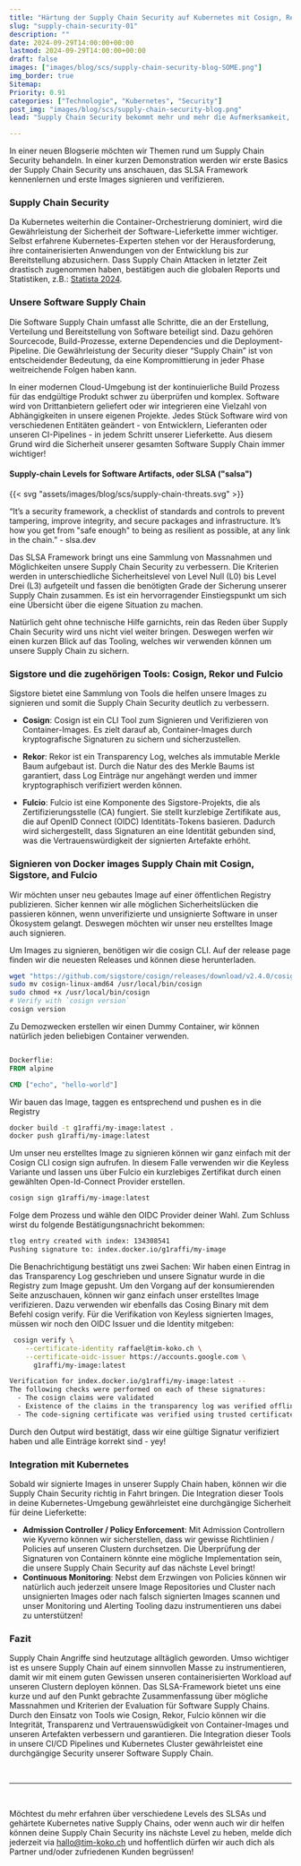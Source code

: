 ```yaml
---
title: "Härtung der Supply Chain Security auf Kubernetes mit Cosign, Rekor und Fulcio"
slug: "supply-chain-security-01"
description: ""
date: 2024-09-29T14:00:00+00:00
lastmod: 2024-09-29T14:00:00+00:00
draft: false
images: ["images/blog/scs/supply-chain-security-blog-SOME.png"]
img_border: true
Sitemap:
Priority: 0.91
categories: ["Technologie", "Kubernetes", "Security"]
post_img: "images/blog/scs/supply-chain-security-blog.png"
lead: "Supply Chain Security bekommt mehr und mehr die Aufmerksamkeit, die das zentrale Thema verdient. In einer kurzen Einführung schauen wir über SLSA und das Sigstore Tooling mit Cosign, Rekor und Fulcio."

---
```


In einer neuen Blogserie möchten wir Themen rund um Supply Chain Security behandeln. In einer kurzen Demonstration werden wir erste Basics der Supply Chain Security uns anschauen, das SLSA Framework kennenlernen und erste Images signieren und verifizieren.

### Supply Chain Security

Da Kubernetes weiterhin die Container-Orchestrierung dominiert, wird die Gewährleistung der Sicherheit der Software-Lieferkette immer wichtiger. Selbst erfahrene Kubernetes-Experten stehen vor der Herausforderung, ihre containerisierten Anwendungen von der Entwicklung bis zur Bereitstellung abzusichern. Dass Supply Chain Attacken in letzter Zeit drastisch zugenommen haben, bestätigen auch die globalen Reports und Statistiken, z.B.: [Statista 2024](https://www.statista.com/statistics/1268934/worldwide-open-source-supply-chain-attacks/).

### Unsere Software Supply Chain

Die Software Supply Chain umfasst alle Schritte, die an der Erstellung, Verteilung und Bereitstellung von Software beteiligt sind. Dazu gehören Sourcecode, Build-Prozesse, externe Dependencies und die Deployment-Pipeline. Die Gewährleistung der Security dieser “Supply Chain” ist von entscheidender Bedeutung, da eine Kompromittierung in jeder Phase weitreichende Folgen haben kann.

In einer modernen Cloud-Umgebung ist der kontinuierliche Build Prozess für das endgültige Produkt schwer zu überprüfen und komplex. Software wird von Drittanbietern geliefert oder wir integrieren eine Vielzahl von Abhängigkeiten in unsere eigenen Projekte. Jedes Stück Software wird von verschiedenen Entitäten geändert - von Entwicklern, Lieferanten oder unseren CI-Pipelines - in jedem Schritt unserer Lieferkette. Aus diesem Grund wird die Sicherheit unserer gesamten Software Supply Chain immer wichtiger!

#### Supply-chain Levels for Software Artifacts, oder SLSA ("salsa")

{{< svg "assets/images/blog/scs/supply-chain-threats.svg" >}}

“It’s a security framework, a checklist of standards and controls to prevent tampering, improve integrity, and secure packages and infrastructure. It’s how you get from "safe enough" to being as resilient as possible, at any link in the chain.” - slsa.dev

Das SLSA Framework bringt uns eine Sammlung von Massnahmen und Möglichkeiten unsere Supply Chain Security zu verbessern. Die Kriterien werden in unterschiedliche Sicherheitslevel von Level Null (L0) bis Level Drei (L3) aufgeteilt und fassen die benötigten Grade der Sicherung unserer Supply Chain zusammen. Es ist ein hervorragender Einstiegspunkt um sich eine Übersicht über die eigene Situation zu machen.

Natürlich geht ohne technische Hilfe garnichts, rein das Reden über Supply Chain Security wird uns nicht viel weiter bringen. Deswegen werfen wir einen kurzen Blick auf das Tooling, welches wir verwenden können um unsere Supply Chain zu sichern.

### Sigstore und die zugehörigen Tools: Cosign, Rekor und Fulcio

Sigstore bietet eine Sammlung von Tools die helfen unsere Images zu signieren und somit die Supply Chain Security deutlich zu verbessern.

* **Cosign**:
   Cosign ist ein CLI Tool zum Signieren und Verifizieren von Container-Images. Es zielt darauf ab, Container-Images durch kryptografische Signaturen zu sichern und sicherzustellen.

* **Rekor**:
   Rekor ist ein Transparency Log, welches als immutable Merkle Baum aufgebaut ist. Durch die Natur des des Merkle Baums ist garantiert, dass Log Einträge nur angehängt werden und immer kryptographisch verifiziert werden können.

* **Fulcio**:
   Fulcio ist eine Komponente des Sigstore-Projekts, die als Zertifizierungsstelle (CA) fungiert. Sie stellt kurzlebige Zertifikate aus, die auf OpenID Connect (OIDC) Identitäts-Tokens basieren. Dadurch wird sichergestellt, dass Signaturen an eine Identität gebunden sind, was die Vertrauenswürdigkeit der signierten Artefakte erhöht.

### Signieren von Docker images Supply Chain mit Cosign, Sigstore, and Fulcio

Wir möchten unser neu gebautes Image auf einer öffentlichen Registry publizieren. Sicher kennen wir alle möglichen Sicherheitslücken die passieren können, wenn unverifizierte und unsignierte Software in unser Ökosystem gelangt. Deswegen möchten wir unser neu erstelltes Image auch signieren.

Um Images zu signieren, benötigen wir die cosign CLI. Auf der release page finden wir die neuesten Releases und können diese herunterladen.

```sh
wget "https://github.com/sigstore/cosign/releases/download/v2.4.0/cosign-linux-amd64" 
sudo mv cosign-linux-amd64 /usr/local/bin/cosign 
sudo chmod +x /usr/local/bin/cosign
# Verify with `cosign version`
cosign version
```

Zu Demozwecken erstellen wir einen Dummy Container, wir können natürlich jeden beliebigen Container verwenden.

```Dockerfile

Dockerflie:
FROM alpine

CMD ["echo", "hello-world"]
```

Wir bauen das Image, taggen es entsprechend und pushen es in die Registry

```sh
docker build -t g1raffi/my-image:latest .
docker push g1raffi/my-image:latest
```

Um unser neu erstelltes Image zu signieren können wir ganz einfach mit der Cosign CLI cosign sign aufrufen. In diesem Falle verwenden wir die Keyless Variante und lassen uns über Fulcio ein kurzlebiges Zertifikat durch einen gewählten Open-Id-Connect Provider erstellen.

```sh
cosign sign g1raffi/my-image:latest
```

Folge dem Prozess und wähle den OIDC Provider deiner Wahl. Zum Schluss wirst du folgende Bestätigungsnachricht bekommen:

```sh
tlog entry created with index: 134308541
Pushing signature to: index.docker.io/g1raffi/my-image
```

Die Benachrichtigung bestätigt uns zwei Sachen: Wir haben einen Eintrag in das Transparency Log geschrieben und unsere Signatur wurde in die Registry zum Image gepusht.
Um den Vorgang auf der konsumierenden Seite anzuschauen, können wir ganz einfach unser erstelltes Image verifizieren. Dazu verwenden wir ebenfalls das Cosing Binary mit dem Befehl cosign verify. Für die Verifikation von Keyless signierten Images, müssen wir noch den OIDC Issuer und die Identity mitgeben:

```sh
 cosign verify \
    --certificate-identity raffael@tim-koko.ch \
    --certificate-oidc-issuer https://accounts.google.com \
      g1raffi/my-image:latest

Verification for index.docker.io/g1raffi/my-image:latest --
The following checks were performed on each of these signatures:
  - The cosign claims were validated
  - Existence of the claims in the transparency log was verified offline
  - The code-signing certificate was verified using trusted certificate authority certificates
```

Durch den Output wird bestätigt, dass wir eine gültige Signatur verifiziert haben und alle Einträge korrekt sind - yey!

### Integration mit Kubernetes

Sobald wir signierte Images in unserer Supply Chain haben, können wir die Supply Chain Security richtig in Fahrt bringen. Die Integration dieser Tools in deine Kubernetes-Umgebung gewährleistet eine durchgängige Sicherheit für deine Lieferkette:

* **Admission Controller / Policy Enforcement**:   Mit Admission Controllern wie Kyverno können wir sicherstellen, dass wir gewisse Richtlinien / Policies auf unseren Clustern durchsetzen. Die Überprüfung der Signaturen von Containern könnte eine mögliche Implementation sein, die unsere Supply Chain Security auf das nächste Level bringt!
* **Continuous Monitoring**: Nebst dem Erzwingen von Policies können wir natürlich auch jederzeit unsere Image Repositories und Cluster nach unsignierten Images oder nach falsch signierten Images scannen und unser Monitoring und Alerting Tooling dazu instrumentieren uns dabei zu unterstützen!

### Fazit

Supply Chain Angriffe sind heutzutage alltäglich geworden. Umso wichtiger ist es unsere Supply Chain auf einem sinnvollen Masse zu instrumentieren, damit wir mit einem guten Gewissen unseren containerisierten Workload auf unseren Clustern deployen können. Das SLSA-Framework bietet uns eine kurze und auf den Punkt gebrachte Zusammenfassung über mögliche Massnahmen und Kriterien der Evaluation für Software Supply Chains. Durch den Einsatz von Tools wie Cosign, Rekor, Fulcio können wir die Integrität, Transparenz und Vertrauenswüdigkeit von Container-Images und unseren Artefakten verbessern und garantieren. Die Integration dieser Tools in unsere CI/CD Pipelines und Kubernetes Cluster gewährleistet eine durchgängige Security unserer Software Supply Chain.

<br><hr><br>

Möchtest du mehr erfahren über verschiedene Levels des SLSAs und gehärtete Kubernetes native Supply Chains, oder wenn auch wir dir helfen können deine Supply Chain Security ins nächste Level zu heben, melde dich jederzeit via <a href="mailto:hallo@tim-koko.ch">hallo@tim-koko.ch</a> und hoffentlich dürfen wir auch dich als Partner und/oder zufriedenen Kunden begrüssen!
